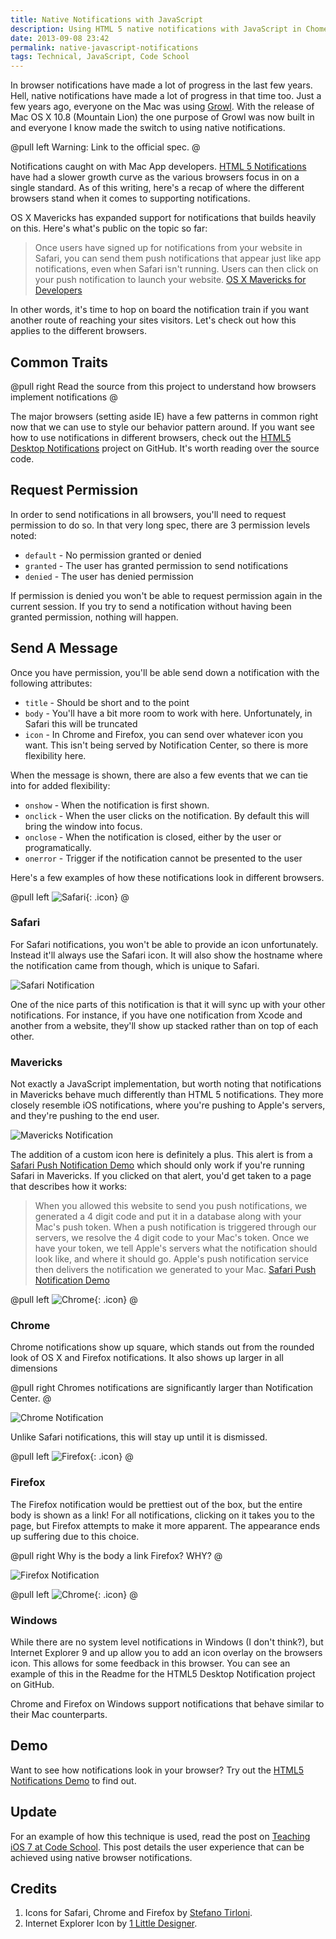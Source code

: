 ```yaml
---
title: Native Notifications with JavaScript
description: Using HTML 5 native notifications with JavaScript in Chome, Safari, Firefox and on Windows.
date: 2013-09-08 23:42
permalink: native-javascript-notifications
tags: Technical, JavaScript, Code School
---
```


In browser notifications have made a lot of progress in the last few years. Hell, native notifications have made a lot of progress in that time too. Just a few years ago, everyone on the Mac was using [Growl](http://growl.info/). With the release of Mac OS X 10.8 (Mountain Lion) the one purpose of Growl was now built in and everyone I know made the switch to using native notifications.

@pull left
Warning: Link to the official spec.
@

Notifications caught on with Mac App developers. [HTML 5 Notifications](http://notifications.spec.whatwg.org/) have had a slower growth curve as the various browsers focus in on a single standard. As of this writing, here's a recap of where the different browsers stand when it comes to supporting notifications.

OS X Mavericks has expanded support for notifications that builds heavily on this. Here's what's public on the topic so far:

> Once users have signed up for notifications from your website in Safari, you can send them push notifications that appear just like app notifications, even when Safari isn't running. Users can then click on your push notification to launch your website.
<a href='https://developer.apple.com/osx/whats-new/'>OS X Mavericks for Developers</a>

In other words, it's time to hop on board the notification train if you want another route of reaching your sites visitors. Let's check out how this applies to the different browsers.

## Common Traits

@pull right
Read the source from this project to understand how browsers implement notifications
@

The major browsers (setting aside IE) have a few patterns in common right now that we can use to style our behavior pattern around. If you want see how to use notifications in different browsers, check out the [HTML5 Desktop Notifications](https://github.com/ttsvetko/HTML5-Desktop-Notifications/) project on GitHub. It's worth reading over the source code.

## Request Permission

In order to send notifications in all browsers, you'll need to request permission to do so. In that very long spec, there are 3 permission levels noted:

* `default` - No permission granted or denied
* `granted` - The user has granted permission to send notifications
* `denied` - The user has denied permission

If permission is denied you won't be able to request permission again in the current session. If you try to send a notification without having been granted permission, nothing will happen.

## Send A Message

Once you have permission, you'll be able send down a notification with the following attributes:

* `title` - Should be short and to the point
* `body` - You'll have a bit more room to work with here. Unfortunately, in Safari this will be truncated
* `icon` - In Chrome and Firefox, you can send over whatever icon you want. This isn't being served by Notification Center, so there is more flexibility here.

When the message is shown, there are also a few events that we can tie into for added flexibility:

* `onshow` - When the notification is first shown.
* `onclick` -  When the user clicks on the notification. By default this will bring the window into focus.
* `onclose` - When the notification is closed, either by the user or programatically.
* `onerror` - Trigger if the notification cannot be presented to the user

Here's a few examples of how these notifications look in different browsers.

@pull left
![Safari](/images/galleries/icons/safari.png){: .icon}
@

### Safari

For Safari notifications, you won't be able to provide an icon unfortunately. Instead it'll always use the Safari icon. It will also show the hostname where the notification came from though, which is unique to Safari.

![Safari Notification](/images/galleries/articles/native-javascript-notifications/safari-notification-small.png)

One of the nice parts of this notification is that it will sync up with your other notifications. For instance, if you have one notification from Xcode and another from a website, they'll show up stacked rather than on top of each other.

### Mavericks

Not exactly a JavaScript implementation, but worth noting that notifications in Mavericks behave much differently than HTML 5 notifications. They more closely resemble iOS notifications, where you're pushing to Apple's servers, and they're pushing to the end user.

![Mavericks Notification](/images/galleries/articles/native-javascript-notifications/mavericks-notification-small.png)

The addition of a custom icon here is definitely a plus. This alert is from a [Safari Push Notification Demo](http://kandutech.net/) which should only work if you're running Safari in Mavericks. If you clicked on that alert, you'd get taken to a page that describes how it works:

> When you allowed this website to send you push notifications, we generated a 4 digit code and put it in a database along with your Mac's push token. When a push notification is triggered through our servers, we resolve the 4 digit code to your Mac's token. Once we have your token, we tell Apple's servers what the notification should look like, and where it should go. Apple's push notification service then delivers the notification we generated to your Mac.
<a href='http://kandutech.net/clicked'>Safari Push Notification Demo</a>


@pull left
![Chrome](/images/galleries/icons/chrome.png){: .icon}
@

### Chrome

Chrome notifications show up square, which stands out from the rounded look of OS X and Firefox notifications. It also shows up larger in all dimensions

@pull right
Chromes notifications are significantly larger than Notification Center.
@

![Chrome Notification](/images/galleries/articles/native-javascript-notifications/chrome-notification-small.png)

Unlike Safari notifications, this will stay up until it is dismissed.

@pull left
![Firefox](/images/galleries/icons/firefox.png){: .icon}
@

### Firefox

The Firefox notification would be prettiest out of the box, but the entire body is shown as a link! For all notifications, clicking on it takes you to the page, but Firefox attempts to make it more apparent. The appearance ends up suffering due to this choice.

@pull right
Why is the body a link Firefox? WHY?
@

![Firefox Notification](/images/galleries/articles/native-javascript-notifications/firefox-notification-small.png)

@pull left
![Chrome](/images/galleries/icons/ie.png){: .icon}
@

### Windows

While there are no system level notifications in Windows (I don't think?), but Internet Explorer 9 and up allow you to add an icon overlay on the browsers icon. This allows for some feedback in this browser. You can see an example of this in the Readme for the HTML5 Desktop Notification project on GitHub.

Chrome and Firefox on Windows support notifications that behave similar to their Mac counterparts.

## Demo

Want to see how notifications look in your browser? Try out the [HTML5 Notifications Demo](http://ttsvetko.github.io/HTML5-Desktop-Notifications/) to find out.

## Update

For an example of how this technique is used, read the post on [Teaching iOS 7 at Code School](/2013/10/04/teaching-ios-7-at-codeschool/). This post details the user experience that can be achieved using native browser notifications.

## Credits

1. Icons for Safari, Chrome and Firefox by [Stefano Tirloni](http://dribbble.com/shots/1032875-Flat-Icons).
2. Internet Explorer Icon by [1 Little Designer](http://onelittledesigner.com/rapidweaver/web-icons/free-flat-browser-icons/).
